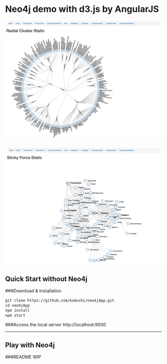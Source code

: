 # Neo4j demo with d3.js by AngularJS

![Radial Cluster](https://raw.githubusercontent.com/komushi/neo4jApp/master/images/radialcluster.png)

![Sticky Force](https://raw.githubusercontent.com/komushi/neo4jApp/master/images/stickyforce.png)
----------
Quick Start without Neo4j
-------------
###Download & Installation
```
git clone https://github.com/komushi/neo4jApp.git
cd neo4jApp
npm install
npm start
```

###Access the local server
http://localhost:9000

----------
Play with Neo4j
-------------

###README WIP